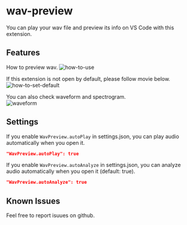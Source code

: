 # wav-preview 

You can play your wav file and preview its info on VS Code with this extension.  

## Features

How to preview wav.
![how-to-use](https://github.com/sukumo28/wav-preview/blob/main/images/how-to-use.gif?raw=true)

If this extension is not open by default, please follow movie below.
![how-to-set-default](https://github.com/sukumo28/wav-preview/blob/main/images/how-to-set-default.gif?raw=true)  

You can also check waveform and spectrogram.  
![waveform](https://github.com/sukumo28/wav-preview/blob/main/images/waveform.png?raw=true)

## Settings  
If you enable `WavPreview.autoPlay` in settings.json, you can play audio automatically when you open it.  
```json
"WavPreview.autoPlay": true
```
  
If you enable `WavPreview.autoAnalyze` in settings.json, you can analyze audio automatically when you open it (default: true).    
```json
"WavPreview.autoAnalyze": true
```  

## Known Issues

Feel free to report isuues on github.  
